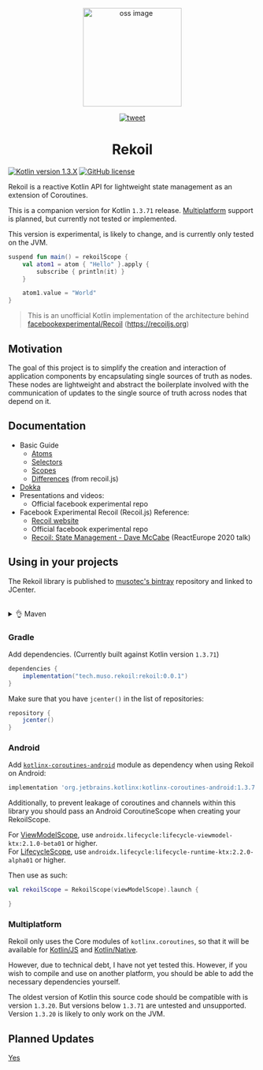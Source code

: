 <p align="center">
    <img alt="oss image" src="docs/zoss-logo.svg" height="200px" width="200px">
</p>

<p align="center">
  <a href="https://twitter.com/intent/tweet?text=How%20to%20promote%20your%20open-source%20projects%20@ZenikaOSS&url=https://github.com/zenika-open-source/open-source-promotion-cheat-sheet&hashtags=OpenSource,CheatSheet">
    <img alt="tweet" src="https://img.shields.io/twitter/url/https/twitter?label=Share%20on%20twitter&logo=twitter" target="_blank" />
  </a>
</p>

<h1 align="center">Rekoil</h1>

[![Kotlin version 1.3.X](https://img.shields.io/badge/kotlin-1.3.71-orange.svg?sytle=flat)](https://confluence.jetbrains.com/display/ALL/JetBrains+on+GitHub)
[![GitHub license](https://img.shields.io/badge/license-Apache%20License%202.0-blue.svg?style=flat)](https://www.apache.org/licenses/LICENSE-2.0)


Rekoil is a reactive Kotlin API for lightweight state management as an extension of Coroutines. 

This is a companion version for Kotlin `1.3.71` release. [Multiplatform](https://github.com/Kotlin/kotlinx.coroutines#multiplatform) support is planned, but currently not tested or implemented.

This version is experimental, is likely to change, and is currently only tested on the JVM. 

```kotlin
suspend fun main() = rekoilScope {
    val atom1 = atom { "Hello" }.apply {
        subscribe { println(it) }
    }

    atom1.value = "World"
}
```

> This is an unofficial Kotlin implementation of the architecture behind [facebookexperimental/Recoil](https://github.com/facebookexperimental/Recoil) (https://recoiljs.org) 

## Motivation
The goal of this project is to simplify the creation and interaction of application components
by encapsulating single sources of truth as nodes.\
These nodes are lightweight and abstract the boilerplate involved with the communication
of updates to the single source of truth across nodes that depend on it.

## Documentation

* Basic Guide
  * [Atoms](docs/atoms.md)
  * [Selectors](docs/selectors.md)
  * [Scopes](docs/scopes.md)
  * [Differences](docs/differences.md) (from recoil.js)
* [Dokka](docs/0.0.x/rekoil/index.md)
* Presentations and videos:
  * Official facebook experimental repo
* Facebook Experimental Recoil (Recoil.js) Reference:
  * [Recoil website](https://recoiljs.org/)
  * Official facebook experimental repo
  * [Recoil: State Management - Dave McCabe](https://youtu.be/_ISAA_Jt9kI) (ReactEurope 2020 talk)

## Using in your projects
The Rekoil library is published to [musotec's bintray](https://bintray.com/musotec/maven) repository and linked to JCenter.

<br />

<details>
<summary>👌 Maven</summary>
<p>

```xml
<dependency>
  <groupId>tech.muso.rekoil</groupId>
  <artifactId>rekoil</artifactId>
  <version>0.0.1</version>
</dependency>
```

</p>
</details>

### Gradle

Add dependencies. (Currently built against Kotlin version `1.3.71`)

```groovy
dependencies {
    implementation("tech.muso.rekoil:rekoil:0.0.1")
}
```

Make sure that you have `jcenter()` in the list of repositories:
```groovy
repository {
    jcenter()
}
```

### Android

Add [`kotlinx-coroutines-android`](https://github.com/Kotlin/kotlinx.coroutines#android) module as dependency when using Rekoil on Android:
```groovy
implementation 'org.jetbrains.kotlinx:kotlinx-coroutines-android:1.3.7'
```

Additionally, to prevent leakage of coroutines and channels within this library 
you should pass an Android CoroutineScope when creating your RekoilScope.

For [ViewModelScope](https://developer.android.com/topic/libraries/architecture/coroutines#viewmodelscope),
use `androidx.lifecycle:lifecycle-viewmodel-ktx:2.1.0-beta01` or higher.\
For [LifecycleScope](https://developer.android.com/topic/libraries/architecture/coroutines#lifecyclescope),
use `androidx.lifecycle:lifecycle-runtime-ktx:2.2.0-alpha01` or higher.

Then use as such:
```kotlin
val rekoilScope = RekoilScope(viewModelScope).launch {

}
```

### Multiplatform

Rekoil only uses the Core modules of `kotlinx.coroutines`, so that it will be available for 
[Kotlin/JS](#js) and [Kotlin/Native](#native).

However, due to technical debt, I have not yet tested this. However, if you wish to compile and 
use on another platform, you should be able to add the necessary dependencies yourself.

The oldest version of Kotlin this source code should be compatible with is version `1.3.20`.
But versions below `1.3.71` are untested and unsupported. Version `1.3.20` is likely to only work on the JVM.

## Planned Updates

[Yes](docs/todo.md)